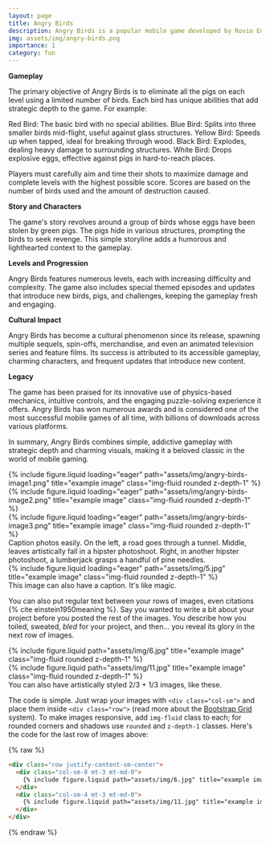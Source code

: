```yaml
---
layout: page
title: Angry Birds
description: Angry Birds is a popular mobile game developed by Rovio Entertainment, where players use a slingshot to launch birds at structures to destroy pigs stationed within. The goal is to eliminate all the pigs on each level using a limited number of birds, each with unique abilities.
img: assets/img/angry-birds.png
importance: 1
category: fun
---
```


**Gameplay**

The primary objective of Angry Birds is to eliminate all the pigs on each level using a limited number of birds. Each bird has unique abilities that add strategic depth to the game. For example:

Red Bird: The basic bird with no special abilities.
Blue Bird: Splits into three smaller birds mid-flight, useful against glass structures.
Yellow Bird: Speeds up when tapped, ideal for breaking through wood.
Black Bird: Explodes, dealing heavy damage to surrounding structures.
White Bird: Drops explosive eggs, effective against pigs in hard-to-reach places.

Players must carefully aim and time their shots to maximize damage and complete levels with the highest possible score. Scores are based on the number of birds used and the amount of destruction caused.

**Story and Characters**

The game's story revolves around a group of birds whose eggs have been stolen by green pigs. The pigs hide in various structures, prompting the birds to seek revenge. This simple storyline adds a humorous and lighthearted context to the gameplay.

**Levels and Progression**

Angry Birds features numerous levels, each with increasing difficulty and complexity. The game also includes special themed episodes and updates that introduce new birds, pigs, and challenges, keeping the gameplay fresh and engaging.

**Cultural Impact**

Angry Birds has become a cultural phenomenon since its release, spawning multiple sequels, spin-offs, merchandise, and even an animated television series and feature films. Its success is attributed to its accessible gameplay, charming characters, and frequent updates that introduce new content.

**Legacy**

The game has been praised for its innovative use of physics-based mechanics, intuitive controls, and the engaging puzzle-solving experience it offers. Angry Birds has won numerous awards and is considered one of the most successful mobile games of all time, with billions of downloads across various platforms.

In summary, Angry Birds combines simple, addictive gameplay with strategic depth and charming visuals, making it a beloved classic in the world of mobile gaming.

<div class="row">
    <div class="col-sm mt-3 mt-md-0">
        {% include figure.liquid loading="eager" path="assets/img/angry-birds-image1.png" title="example image" class="img-fluid rounded z-depth-1" %}
    </div>
    <div class="col-sm mt-3 mt-md-0">
        {% include figure.liquid loading="eager" path="assets/img/angry-birds-image2.png" title="example image" class="img-fluid rounded z-depth-1" %}
    </div>
    <div class="col-sm mt-3 mt-md-0">
        {% include figure.liquid loading="eager" path="assets/img/angry-birds-image3.png" title="example image" class="img-fluid rounded z-depth-1" %}
    </div>
</div>
<div class="caption">
    Caption photos easily. On the left, a road goes through a tunnel. Middle, leaves artistically fall in a hipster photoshoot. Right, in another hipster photoshoot, a lumberjack grasps a handful of pine needles.
</div>
<div class="row">
    <div class="col-sm mt-3 mt-md-0">
        {% include figure.liquid loading="eager" path="assets/img/5.jpg" title="example image" class="img-fluid rounded z-depth-1" %}
    </div>
</div>
<div class="caption">
    This image can also have a caption. It's like magic.
</div>

You can also put regular text between your rows of images, even citations {% cite einstein1950meaning %}.
Say you wanted to write a bit about your project before you posted the rest of the images.
You describe how you toiled, sweated, _bled_ for your project, and then... you reveal its glory in the next row of images.

<div class="row justify-content-sm-center">
    <div class="col-sm-8 mt-3 mt-md-0">
        {% include figure.liquid path="assets/img/6.jpg" title="example image" class="img-fluid rounded z-depth-1" %}
    </div>
    <div class="col-sm-4 mt-3 mt-md-0">
        {% include figure.liquid path="assets/img/11.jpg" title="example image" class="img-fluid rounded z-depth-1" %}
    </div>
</div>
<div class="caption">
    You can also have artistically styled 2/3 + 1/3 images, like these.
</div>

The code is simple.
Just wrap your images with `<div class="col-sm">` and place them inside `<div class="row">` (read more about the <a href="https://getbootstrap.com/docs/4.4/layout/grid/">Bootstrap Grid</a> system).
To make images responsive, add `img-fluid` class to each; for rounded corners and shadows use `rounded` and `z-depth-1` classes.
Here's the code for the last row of images above:

{% raw %}

```html
<div class="row justify-content-sm-center">
  <div class="col-sm-8 mt-3 mt-md-0">
    {% include figure.liquid path="assets/img/6.jpg" title="example image" class="img-fluid rounded z-depth-1" %}
  </div>
  <div class="col-sm-4 mt-3 mt-md-0">
    {% include figure.liquid path="assets/img/11.jpg" title="example image" class="img-fluid rounded z-depth-1" %}
  </div>
</div>
```

{% endraw %}

